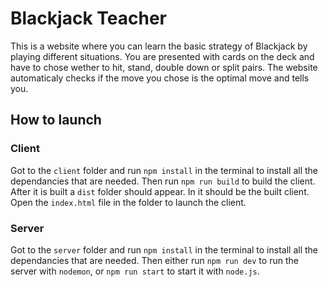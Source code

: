 # Blackjack Teacher

This is a website where you can learn the basic strategy of Blackjack by playing different situations. You are presented with cards on the deck and have to chose wether to hit, stand, double down or split pairs. The website automaticaly checks if the move you chose is the optimal move and tells you.

## How to launch

### Client

Got to the `client` folder and run `npm install` in the terminal to install all the dependancies that are needed. Then run `npm run build` to build the client. After it is built a `dist` folder should appear. In it should be the built client. Open the `index.html` file in the folder to launch the client.

### Server

Got to the `server` folder and run `npm install` in the terminal to install all the dependancies that are needed. Then either run `npm run dev` to run the server with `nodemon`, or `npm run start` to start it with `node.js`.
